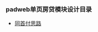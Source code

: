 ### padweb单页房贷模块设计目录

* [同首付思路](http://git.corp.anjuke.com/_user_site/doc/browse/master/mobileWeb/devDoc/design/21591/%E5%90%8C%E9%A6%96%E4%BB%98%E6%80%9D%E8%B7%AF.md)
